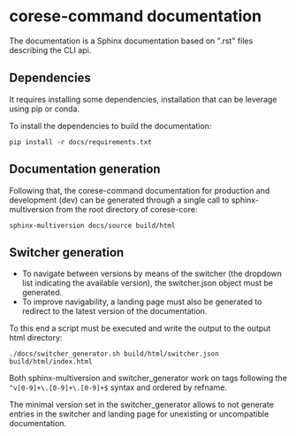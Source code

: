 # corese-command documentation

The documentation is a Sphinx documentation based on ".rst" files describing the CLI api.

## Dependencies

It requires installing some dependencies, installation that can be leverage using pip or conda.

To install the dependencies to build the documentation:

``` shell
pip install -r docs/requirements.txt
```

## Documentation generation

Following that, the corese-command documentation for production and development (dev) can be generated through a single call to sphinx-multiversion from the root directory of corese-core:

``` shell
sphinx-multiversion docs/source build/html
```

## Switcher generation

- To navigate between versions by means of the switcher (the dropdown list indicating the available version), the switcher.json object must be generated.
- To improve navigability, a landing page must also be generated to redirect to the latest version of the documentation.

To this end a script must be executed and write the output to the output html directory:

```shell
./docs/switcher_generator.sh build/html/switcher.json build/html/index.html
```

Both sphinx-multiversion and switcher_generator work on tags following the ```^v[0-9]+\.[0-9]+\.[0-9]+$``` syntax and ordered by refname.

The minimal version set in the switcher_generator allows to not generate entries in the switcher and landing page for unexisting or uncompatible documentation.
